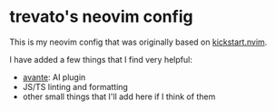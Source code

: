 # trevato's neovim config

This is my neovim config that was originally based on [kickstart.nvim](https://github.com/nvim-lua/kickstart.nvim).

I have added a few things that I find very helpful:

- [avante](https://github.com/yetone/avante.nvim): AI plugin
- JS/TS linting and formatting
- other small things that I'll add here if I think of them
